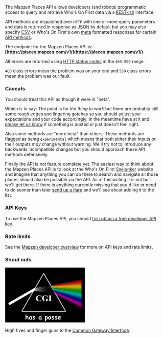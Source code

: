 <a name="intro"></a>
The Mapzen Places API allows developers (and robots) programmatic access to query and retrieve Who's On First data via a [REST-ish](#cgi) interface.

API methods are dispatched over `HTTP` with one or more query parameters and data is returned in response as [JSON](formats.md#json) by default but you may also specify [CSV](formats.md#csv) or Who's On First's own [meta](formats.md#meta) formatted responses for certain [API methods](methods.md).

The endpoint for the Mapzen Places API is: **[https://places.mapzen.com/v1/](https://places.mapzen.com/v1/)**

All errors are returned using [HTTP status codes](errors.md) in the `400-599` range.

`400` class errors mean the problem was on your end and `500` class errors mean the problem was our fault.

<a name="caveats"></a>
### Caveats

You should treat this API as though it were in "beta".

Which is to say: The point is for _the thing to work_ but there are probably still some rough edges and lingering gotchas so you should adjust your expectations and your code accordingly. In the meantime have at it and [please let us know](https://twitter.co/alloftheplaces) if something is busted or just doesn't feel right.

Also some methods are "more beta" than others. These methods are flagged as being `experimental` which means that both either their inputs or their outputs _may_ change without warning. We'll try not to introduce any backwards incompatible changes but you should approach these API methods defensively.

Finally the API is not feature complete yet. The easiest way to think about the Mapzen Places API is to look at the Who's On First [Spelunker](https://whosonfirst.mapzen.com/spelunker/) website and imagine that anything you can do there to search and navigate all those places should also be possible via the API. As of this writing it is not but we'll get there. If there is anything currently missing that you'd like or need to do sooner than later [send up a flare](https://twitter.co/alloftheplaces) and we'll see about adding it to the list.

<a name="keys"></a>
### API Keys

To use the Mapzen Places API, you should [first obtain a free developer API key](https://mapzen.com/documentation/overview/).

<a name="rate_limits"></a>
### Rate limits

See the [Mapzen developer overview](https://mapzen.com/documentation/overview/) for more on API keys and rate limits.

### Shout outs

<a name="cgi"></a>
![CGI has a posse](prism.gif)

High fives and finger guns to the [Common Gateway Interface](https://en.wikipedia.org/wiki/Common_Gateway_Interface).